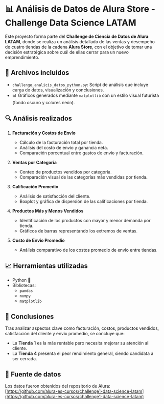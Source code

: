 # 📊 Análisis de Datos de Alura Store - Challenge Data Science LATAM

Este proyecto forma parte del **Challenge de Ciencia de Datos de Alura LATAM**, donde se realiza un análisis detallado de las ventas y desempeño de cuatro tiendas de la cadena **Alura Store**, con el objetivo de tomar una decisión estratégica sobre cuál de ellas cerrar para un nuevo emprendimiento.

## 📁 Archivos incluidos

- `challenge_analicis_datos_python.py`: Script de análisis que incluye carga de datos, visualización y conclusiones.
- 📊 Gráficos generados mediante `matplotlib` con un estilo visual futurista (fondo oscuro y colores neón).

## 🔍 Análisis realizados

1. **Facturación y Costos de Envío**
   - Cálculo de la facturación total por tienda.
   - Análisis del costo de envío y ganancia neta.
   - Comparación porcentual entre gastos de envío y facturación.

2. **Ventas por Categoría**
   - Conteo de productos vendidos por categoría.
   - Comparación visual de las categorías más vendidas por tienda.

3. **Calificación Promedio**
   - Análisis de satisfacción del cliente.
   - Boxplot y gráfica de dispersión de las calificaciones por tienda.

4. **Productos Más y Menos Vendidos**
   - Identificación de los productos con mayor y menor demanda por tienda.
   - Gráficos de barras representando los extremos de ventas.

5. **Costo de Envío Promedio**
   - Análisis comparativo de los costos promedio de envío entre tiendas.

## 📈 Herramientas utilizadas

- Python 🐍
- Bibliotecas:
  - `pandas`
  - `numpy`
  - `matplotlib`

## 📌 Conclusiones

Tras analizar aspectos clave como facturación, costos, productos vendidos, satisfacción del cliente y envío promedio, se concluye que:

- La **Tienda 1** es la más rentable pero necesita mejorar su atención al cliente.
- La **Tienda 4** presenta el peor rendimiento general, siendo candidata a ser cerrada.

## 📎 Fuente de datos

Los datos fueron obtenidos del repositorio de Alura:
[https://github.com/alura-es-cursos/challenge1-data-science-latam](https://github.com/alura-es-cursos/challenge1-data-science-latam)
